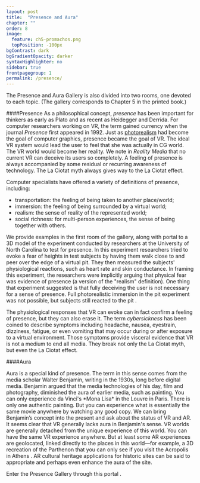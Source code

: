 ```yaml
---
layout: post
title:  "Presence and Aura"
chapter: ""
order: 8
image:
  feature: ch5-promachos.png
  topPosition: -100px
bgContrast: dark
bgGradientOpacity: darker
syntaxHighlighter: no
sidebar: true
frontpagegroup: 1
permalink: /presence/
---
```

The Presence and Aura Gallery is also divided into two rooms, one devoted to each topic. (The gallery corresponds to Chapter 5 in the printed book.)

####Presence
As a philosophical concept, *presence* has been important for thinkers as early as Plato and as recent as Heidegger and Derrida. For computer researchers working on VR, the term gained currency when the journal *Presence* first appeared in 1992. Just as <a href="{{site.baseurl}}/chapters/chapter03-04.html">photorealism</a> had become the goal of computer graphics, presence became the goal of VR. The ideal VR system would lead the user to feel that she was actually in CG world. The VR world would become her reality. We note in *Reality Media* that no current VR can deceive its users so completely. A feeling of presence is always accompanied by some residual or recurring awareness of technology. The La Ciotat myth always gives way to the La Ciotat effect. 

Computer specialists have offered a variety of definitions of presence, including: 

 * transportation: the feeling of being taken to another place/world;
 * immersion: the feeling of being surrounded by a virtual world;
 * realism: the sense of reality of the represented world;
 * social richness: for multi-person experiences, the sense of being together with others.

We provide examples in the first room of the gallery, along with portal to a 3D model of the experiment conducted by researchers at the University of North Carolina to test for presence. In this experiment researchers tried to evoke a fear of heights in test subjects by having them walk close to and peer over the edge of a virtual pit. They then measured the subjects' physiological reactions, such as heart rate and skin conductance. In framing this experiment, the researchers were implicitly arguing that physical fear was evidence of presence (a version of the "realism" definition). One thing that experiment suggested is that fully deceiving the user is not necessary for a sense of presence. Full photorealistic immersion in the pit experiment was not possible, but subjects still reacted to the pit <a class="xrlink" room="4" waypoint="start"></a>. 

The physiological responses that VR can evoke can in fact confirm a feeling of presence, but they can also erase it. The term *cybersickness* has been coined to describe symptoms including headache, nausea, eyestrain, dizziness, fatigue, or even vomiting that may occur during or after exposure to a virtual environment. Those symptoms provide visceral evidence that VR is not a medium to end all media. They break not only the La Ciotat myth, but even the La Ciotat effect.

####Aura
<div id="aura">
Aura is a special kind of presence. The term in this sense comes from the media scholar Walter Benjamin, writing in the 1930s, long before digital media. Benjamin argued that the media technologies of his day, film and photography, diminished the aura of earlier media, such as painting. You can only experience da Vinci's *Mona Lisa* in the Louvre in Paris. There is only one authentic painting. But you can experience what is essentially the same movie anywhere by watching any good copy. We can bring Benjamin’s concept into the present and ask about the status of VR and AR. It seems clear that VR generally lacks aura in Benjamin's sense. VR worlds are generally detached from the unique experience of this world. You can have the same VR experience anywhere. But at least some AR experiences are geolocated, linked directly to the places in this world&mdash;for example, a 3D recreation of the Parthenon that you can only see if you visit the Acropolis in Athens <a class="xrlink" room="5" waypoint="start"></a>. AR cultural heritage applications for historic sites can be said to appropriate and perhaps even enhance the aura of the site.
</div> 

Enter the Presence Gallery through this portal <a class="xrlink" room="3" waypoint="start"></a>.
